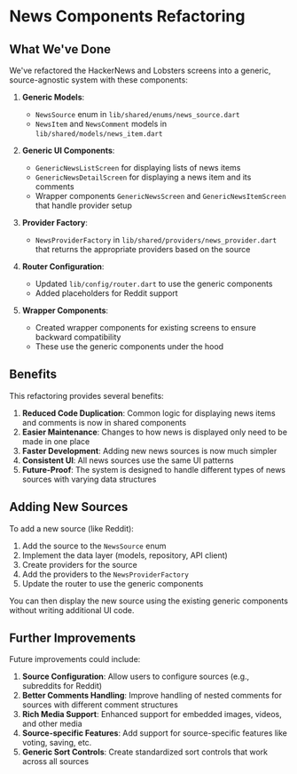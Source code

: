 # News Components Refactoring

## What We've Done

We've refactored the HackerNews and Lobsters screens into a generic, source-agnostic system with these components:

1. **Generic Models**:

   - `NewsSource` enum in `lib/shared/enums/news_source.dart`
   - `NewsItem` and `NewsComment` models in `lib/shared/models/news_item.dart`

2. **Generic UI Components**:

   - `GenericNewsListScreen` for displaying lists of news items
   - `GenericNewsDetailScreen` for displaying a news item and its comments
   - Wrapper components `GenericNewsScreen` and `GenericNewsItemScreen` that handle provider setup

3. **Provider Factory**:

   - `NewsProviderFactory` in `lib/shared/providers/news_provider.dart` that returns the appropriate providers based on the source

4. **Router Configuration**:

   - Updated `lib/config/router.dart` to use the generic components
   - Added placeholders for Reddit support

5. **Wrapper Components**:
   - Created wrapper components for existing screens to ensure backward compatibility
   - These use the generic components under the hood

## Benefits

This refactoring provides several benefits:

1. **Reduced Code Duplication**: Common logic for displaying news items and comments is now in shared components
2. **Easier Maintenance**: Changes to how news is displayed only need to be made in one place
3. **Faster Development**: Adding new news sources is now much simpler
4. **Consistent UI**: All news sources use the same UI patterns
5. **Future-Proof**: The system is designed to handle different types of news sources with varying data structures

## Adding New Sources

To add a new source (like Reddit):

1. Add the source to the `NewsSource` enum
2. Implement the data layer (models, repository, API client)
3. Create providers for the source
4. Add the providers to the `NewsProviderFactory`
5. Update the router to use the generic components

You can then display the new source using the existing generic components without writing additional UI code.

## Further Improvements

Future improvements could include:

1. **Source Configuration**: Allow users to configure sources (e.g., subreddits for Reddit)
2. **Better Comments Handling**: Improve handling of nested comments for sources with different comment structures
3. **Rich Media Support**: Enhanced support for embedded images, videos, and other media
4. **Source-specific Features**: Add support for source-specific features like voting, saving, etc.
5. **Generic Sort Controls**: Create standardized sort controls that work across all sources
